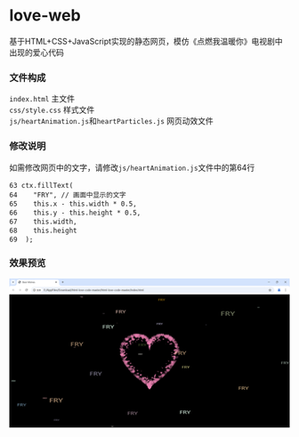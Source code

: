 # love-web
基于HTML+CSS+JavaScript实现的静态网页，模仿《点燃我温暖你》电视剧中出现的爱心代码  
### 文件构成
`index.html` 主文件  
`css/style.css` 样式文件  
`js/heartAnimation.js`和`heartParticles.js` 网页动效文件 

### 修改说明
如需修改网页中的文字，请修改`js/heartAnimation.js`文件中的第64行
```
63 ctx.fillText(
64    "FRY", // 画面中显示的文字
65    this.x - this.width * 0.5,
66    this.y - this.height * 0.5,
67    this.width,
68    this.height
69  );
```

### 效果预览
![image](demo.png)

